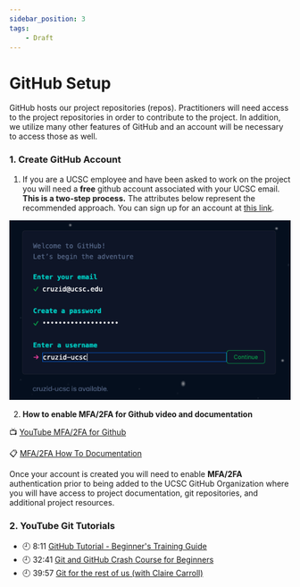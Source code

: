 ```yaml
---
sidebar_position: 3
tags:
    - Draft
---
```


# GitHub Setup
GitHub hosts our project repositories (repos). Practitioners will need access to the project repositories in order to contribute to the project. In addition, we utilize many other features of GitHub and an account will be necessary to access those as well.

### 1. Create GitHub Account

1. If you are a UCSC employee and have been asked to work on the project you will need a **free** github account associated with your UCSC email. **This is a two-step process.** The attributes below represent the recommended approach.  You can sign up for an account at [this link](https://github.com/signup).  


![](/img/onboarding/github_login.png)

2. **How to enable MFA/2FA for Github video and documentation**

:tv: [YouTube MFA/2FA for Github](https://www.youtube.com/watch?v=j6beTHnsumI)

:clipboard: [MFA/2FA How To Documentation](https://docs.github.com/en/authentication/securing-your-account-with-two-factor-authentication-2fa/configuring-two-factor-authentication)

Once your account is created you will need to enable **MFA/2FA** authentication prior to being added to the UCSC GitHub Organization where you will have access to project documentation, git repositories, and additional project resources. 


### 2. YouTube Git Tutorials

- :clock9: 8:11 [GitHub Tutorial - Beginner's Training Guide](https://www.youtube.com/watch?v=iv8rSLsi1xo) 
- :clock9: 32:41 [Git and GitHub Crash Course for Beginners](https://www.youtube.com/watch?v=SWYqp7iY_Tc)
- :clock9: 39:57 [Git for the rest of us (with Claire Carroll)](https://www.youtube.com/watch?v=mGSecJDvtUQ) 
